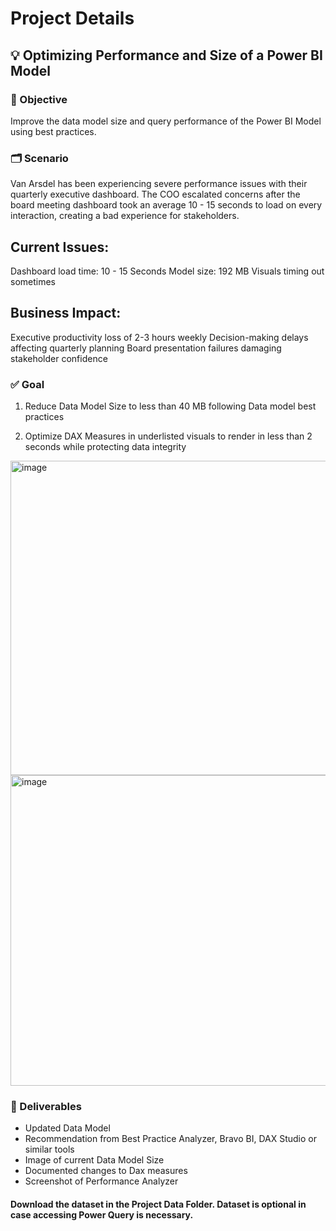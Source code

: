 # Project Details

## 💡 Optimizing Performance and Size of a Power BI Model

### 🎯 Objective

Improve the data model size and query performance of the Power BI Model using best practices.

### 🗂️ Scenario
Van Arsdel has been experiencing severe performance issues with their quarterly executive dashboard. The COO escalated concerns after the board meeting dashboard took an average 10 - 15 seconds to load on every interaction, creating a bad experience for stakeholders.

## Current Issues:

Dashboard load time: 10 - 15 Seconds
Model size: 192 MB 
Visuals timing out sometimes

## Business Impact:

Executive productivity loss of 2-3 hours weekly
Decision-making delays affecting quarterly planning
Board presentation failures damaging stakeholder confidence


### ✅ Goal
1.	Reduce Data Model Size to less than 40 MB following Data model best practices

2.	Optimize DAX Measures in underlisted visuals to render in less than 2 seconds while protecting data integrity
<img width="656" height="503" alt="image" src="https://github.com/user-attachments/assets/a4d57120-5623-4ec4-934e-0a12652284f6" />

<img width="975" height="497" alt="image" src="https://github.com/user-attachments/assets/4a993159-680b-465d-9e8f-7fd9dda6f0f1" />



### 📁 Deliverables 
-	Updated Data Model
-	Recommendation from Best Practice Analyzer, Bravo BI, DAX Studio or similar tools
-	Image of current Data Model Size
-	Documented changes to Dax measures
-	Screenshot of Performance Analyzer



#### Download the dataset in the Project Data Folder. Dataset is optional in case accessing Power Query is necessary.



